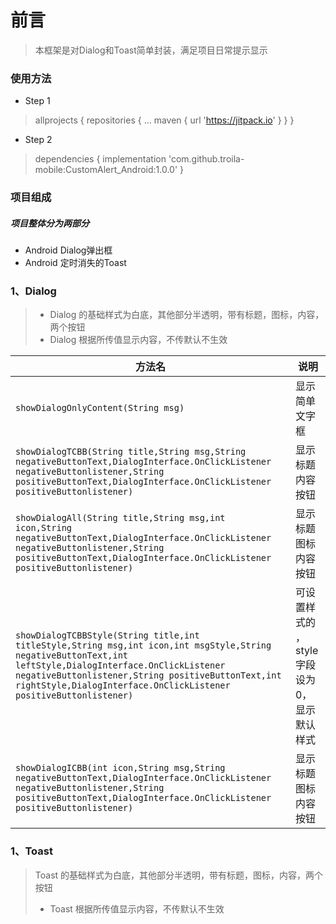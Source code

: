 # 前言
>本框架是对Dialog和Toast简单封装，满足项目日常提示显示
### 使用方法
* Step 1
 > allprojects {
		repositories {
			...
			maven { url 'https://jitpack.io' }
		}
	}
* Step 2
 > dependencies {
	        implementation 'com.github.troila-mobile:CustomAlert_Android:1.0.0'
	}
### 项目组成
##### 项目整体分为两部分
* Android Dialog弹出框
* Android 定时消失的Toast

### 1、Dialog
>* Dialog 的基础样式为白底，其他部分半透明，带有标题，图标，内容，两个按钮
>* Dialog 根据所传值显示内容，不传默认不生效
>
| 方法名 | 说明 | 
| - | - | 
|`showDialogOnlyContent(String msg)`| 显示简单文字框|
| `showDialogTCBB(String title,String msg,String negativeButtonText,DialogInterface.OnClickListener negativeButtonlistener,String positiveButtonText,DialogInterface.OnClickListener positiveButtonlistener) ` | 显示标题内容按钮 |
| `showDialogAll(String title,String msg,int icon,String negativeButtonText,DialogInterface.OnClickListener negativeButtonlistener,String positiveButtonText,DialogInterface.OnClickListener positiveButtonlistener)` | 显示标题图标内容按钮 |
| `showDialogTCBBStyle(String title,int titleStyle,String msg,int icon,int msgStyle,String negativeButtonText,int leftStyle,DialogInterface.OnClickListener negativeButtonlistener,String positiveButtonText,int rightStyle,DialogInterface.OnClickListener positiveButtonlistener)` | 可设置样式的 ，style字段设为0，显示默认样式|
| `showDialogICBB(int icon,String msg,String negativeButtonText,DialogInterface.OnClickListener negativeButtonlistener,String positiveButtonText,DialogInterface.OnClickListener positiveButtonlistener)` | 显示标题图标内容按钮|
### 1、Toast
>Toast 的基础样式为白底，其他部分半透明，带有标题，图标，内容，两个按钮
>* Toast 根据所传值显示内容，不传默认不生效

